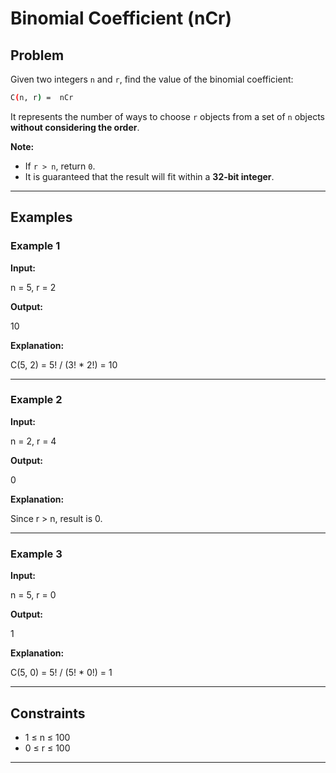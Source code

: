 # Binomial Coefficient (nCr)

## Problem
Given two integers `n` and `r`, find the value of the binomial coefficient:

```bash
C(n, r) =  nCr 
```

It represents the number of ways to choose `r` objects from a set of `n` objects **without considering the order**.

**Note:**  
- If `r > n`, return `0`.  
- It is guaranteed that the result will fit within a **32-bit integer**.

---

## Examples

### Example 1
**Input:**

n = 5, r = 2

**Output:**

10

**Explanation:**

C(5, 2) = 5! / (3! * 2!) = 10


---

### Example 2
**Input:**

n = 2, r = 4

**Output:**

0

**Explanation:**

Since r > n, result is 0.


---

### Example 3
**Input:**

n = 5, r = 0

**Output:**

1

**Explanation:**

C(5, 0) = 5! / (5! * 0!) = 1


---

## Constraints
- 1 ≤ n ≤ 100  
- 0 ≤ r ≤ 100  

---

